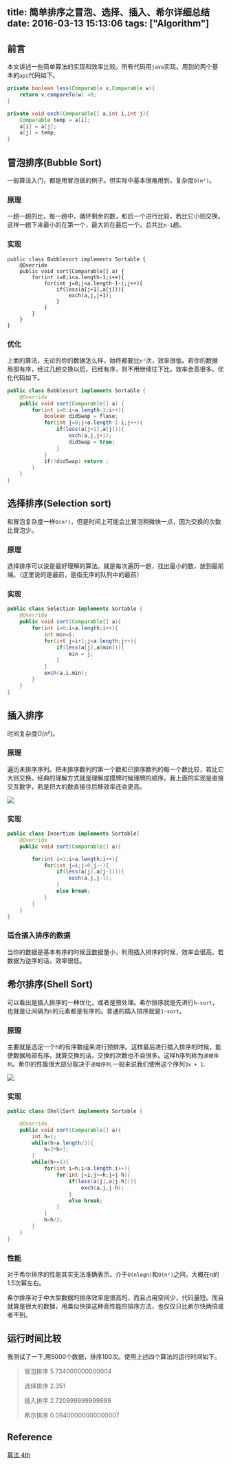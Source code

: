 title: 简单排序之冒泡、选择、插入、希尔详细总结
date: 2016-03-13 15:13:06
tags: ["Algorithm"]
---
## 前言

本文讲述一些简单算法的实现和效率比较。所有代码用`java`实现。用到的两个基本的`api`代码如下。
```java
private boolean less(Comparable v,Comparable w){
    return v.compareTo(w) <0;
}

private void exch(Comparable[] a,int i,int j){
    Comparable temp = a[i];
    a[i] = a[j];
    a[j] = temp;
}
```
<!--more-->
## 冒泡排序(Bubble Sort)

一般算法入门，都是用冒泡做的例子。但实际中基本很难用到，复杂度`O(n²)`。

### 原理

一趟一趟的比，每一趟中，循环剩余的数，和后一个进行比较，若比它小则交换。这样一趟下来最小的在第一个，最大的在最后一个。总共比`n-1`趟。

### 实现
```
public class Bubblesort implements Sortable {
    @Override
    public void sort(Comparable[] a) {
        for(int i=0;i<a.length-1;i++){
            for(int j=0;j<a.length-1-i;j++){
                if(less(a[j+1],a[j])){
                    exch(a,j,j+1);
                }
            }
        }
    }
}
```
### 优化

上面的算法，无论的你的数据怎么样，始终都要比`n²`次，效率很低。若你的数据局部有序，经过几趟交换以后，已经有序，则不用继续往下比。效率会高很多。优化代码如下。
```java
public class Bubblesort implements Sortable {
    @Override
    public void sort(Comparable[] a) {
        for(int i=0;i<a.length-1;i++){
            boolean didSwap = flase;
            for(int j=0;j<a.length-1-i;j++){
                if(less(a[j+1],a[j])){
                    exch(a,j,j+1);
                    didSwap = true;
                }
            }
            if(!didSwap) return ;
        }
    }
}
```
## 选择排序(Selection sort)

和冒泡复杂度一样`O(n²)`，但是时间上可能会比冒泡稍微快一点，因为交换的次数比冒泡少。

### 原理

选择排序可以说是最好理解的算法。就是每次遍历一趟，找出最小的数，放到最前端。（这里说的是最前，是指无序的队列中的最前）

### 实现
```java
public class Selection implements Sortable {
    @Override
    public void sort(Comparable[] a){
        for(int i=0;i<a.length;i++){
            int min=i;
            for(int j=i+1;j<a.length;j++){
                if(less(a[j],a[min])){
                    min = j;
                }
            }
            exch(a,i,min);
        }
    }
}
```
## 插入排序

时间复杂度O(n²)。

### 原理

遍历未排序序列。把未排序数列的第一个数和已排序数列的每一个数比较，若比它大则交换。经典的理解方式就是理解成摸牌时候理牌的顺序。我上面的实现是直接交互数字，若是把大的数直接往后移效率还会更高。

![](http://7xrsib.com1.z0.glb.clouddn.com/sortQQ%E6%88%AA%E5%9C%9620160313220945.jpg)

### 实现
```java
public class Insertion implements Sortable{
    @Override
    public void sort(Comparable[] a){

        for(int i=1;i<a.length;i++){
            for(int j=i;j>0;j--){
                if(less(a[j],a[j-1])){
                    exch(a,j,j-1);
                }
                else break;
            }
        }
    }
}
```
### 适合插入排序的数据

当你的数据是基本有序的时候且数据量小，利用插入排序的时候，效率会很高。若数据为逆序的话，效率很低。

## 希尔排序(Shell Sort)

可以看出是插入排序的一种优化，或者是预处理。希尔排序就是先进行`h-sort`，也就是让间隔为`h`的元素都是有序的。普通的插入排序就是`1-sort`。

### 原理

主要就是选定一个h的有序数组来进行预排序。这样最后进行插入排序的时候，能使数据局部有序。就算交换的话，交换的次数也不会很多。这样h序列称为`递增序列`。希尔的性能很大部分取决于`递增序列`.一般来说我们使用这个序列`3x + 1`.

![](http://7xrsib.com1.z0.glb.clouddn.com/sortQQ%E6%88%AA%E5%9C%9620160313224750.jpg)

### 实现
```java
public class ShellSort implements Sortable {

    @Override
    public void sort(Comparable[] a){
        int h=1;
        while(h<a.length/3){
            h=3*h+1;
        }
        while(h>=1){
            for(int i=h;i<a.length;i++){
                for(int j=i;j>=h;j=j-h){
                    if(less(a[j],a[j-h])){
                        exch(a,j,j-h);
                    }
                    else break;
                }
            }
            h=h/3;
        }
    }
}
```
### 性能

对于希尔排序的性能其实无法准确表示。介于`O(nlogn)`和`O(n²)`之间，大概在n的1.5次幂左右。

希尔排序对于中大型数据的排序效率是很高的，而且占用空间少，代码量短。而且就算是很大的数据，用类似快排这种高性能的排序方法，也仅仅只比希尔快两倍或者不到。

## 运行时间比较

我测试了一下,用5000个数据，排序100次。使用上述四个算法的运行时间如下。

> 冒泡排序 5.734000000000004
> 
> 选择排序 2.351
> 
> 插入排序 2.720999999999999
> 
> 希尔排序 0.09400000000000007

## Reference

[算法 4th](http://www.amazon.cn/%E5%9B%BE%E7%81%B5%E7%A8%8B%E5%BA%8F%E8%AE%BE%E8%AE%A1%E4%B8%9B%E4%B9%A6-%E7%AE%97%E6%B3%95-%E5%A1%9E%E5%A5%87%E5%A8%81%E5%85%8B/dp/B009OCFQ0O/ref=sr_1_1?s=books&amp;ie=UTF8&amp;qid=1457882078&amp;sr=1-1&amp;keywords=%E7%AE%97%E6%B3%95)
